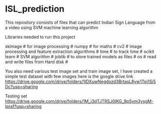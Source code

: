 # ISL_prediction
This repository consists of files that can predict Indian Sign Language from a video using SVM machine learning algorithm


Libraries needed to run this project

skimage                           # for image processing #
numpy                             # for maths #
cv2                               # image processing and feature extraction algorithms #
time                              # to track time #
scikit learn                      # SVM algorithm #
joblib                            # to store trained models as files #
os                                # read and write files from Hard disk #

You also need various test image set and train image set, I have created a simple test dataset with few images here is the google drive link
https://drive.google.com/drive/folders/1IDXuwNegdozd3BrtasL8yw1Tpj1Si5Dc?usp=sharing

Testing set
https://drive.google.com/drive/folders/1M_i3dTJTRSJ0IKG_9pSym3ysgM-lpra1?usp=sharing